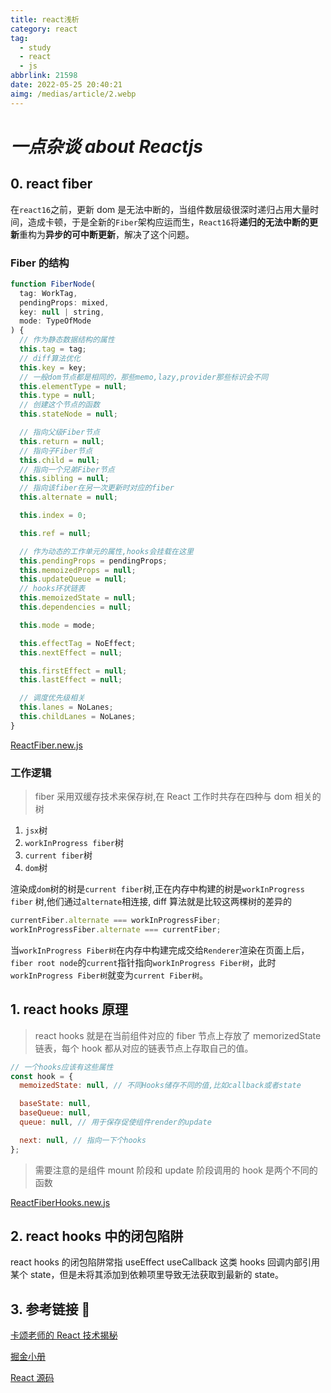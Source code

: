 ```yaml
---
title: react浅析
category: react
tag:
  - study
  - react
  - js
abbrlink: 21598
date: 2022-05-25 20:40:21
aimg: /medias/article/2.webp
---
```


# _***一点杂谈 about Reactjs***_

## 0. react fiber

在`react16`之前，更新 dom 是无法中断的，当组件数层级很深时递归占用大量时间，造成卡顿，于是全新的`Fiber`架构应运而生，`React16`将**递归的无法中断的更新**重构为**异步的可中断更新**，解决了这个问题。

### Fiber 的结构

```js
function FiberNode(
  tag: WorkTag,
  pendingProps: mixed,
  key: null | string,
  mode: TypeOfMode
) {
  // 作为静态数据结构的属性
  this.tag = tag;
  // diff算法优化
  this.key = key;
  // 一般dom节点都是相同的，那些memo,lazy,provider那些标识会不同
  this.elementType = null;
  this.type = null;
  // 创建这个节点的函数
  this.stateNode = null;

  // 指向父级Fiber节点
  this.return = null;
  // 指向子Fiber节点
  this.child = null;
  // 指向一个兄弟Fiber节点
  this.sibling = null;
  // 指向该fiber在另一次更新时对应的fiber
  this.alternate = null;

  this.index = 0;

  this.ref = null;

  // 作为动态的工作单元的属性,hooks会挂载在这里
  this.pendingProps = pendingProps;
  this.memoizedProps = null;
  this.updateQueue = null;
  // hooks环状链表
  this.memoizedState = null;
  this.dependencies = null;

  this.mode = mode;

  this.effectTag = NoEffect;
  this.nextEffect = null;

  this.firstEffect = null;
  this.lastEffect = null;

  // 调度优先级相关
  this.lanes = NoLanes;
  this.childLanes = NoLanes;
}
```

[ReactFiber.new.js](https://github.com/facebook/react/blob/main/packages/react-reconciler/src/ReactFiber.new.js)

### 工作逻辑

> fiber 采用双缓存技术来保存树,在 React 工作时共存在四种与 dom 相关的树

1.  `jsx`树
2.  `workInProgress fiber`树
3.  `current fiber`树
4.  `dom`树

渲染成`dom`树的树是`current fiber`树,正在内存中构建的树是`workInProgress fiber` 树,他们通过`alternate`相连接, diff 算法就是比较这两棵树的差异的

```js
currentFiber.alternate === workInProgressFiber;
workInProgressFiber.alternate === currentFiber;
```

当`workInProgress Fiber树`在内存中构建完成交给`Renderer`渲染在页面上后，`fiber root node`的`current`指针指向`workInProgress Fiber树`，此时`workInProgress Fiber树`就变为`current Fiber树`。

## 1. react hooks 原理

> react hooks 就是在当前组件对应的 fiber 节点上存放了 memorizedState 链表，每个 hook 都从对应的链表节点上存取自己的值。

```js
// 一个hooks应该有这些属性
const hook = {
  memoizedState: null, // 不同Hooks储存不同的值,比如callback或者state

  baseState: null,
  baseQueue: null,
  queue: null, // 用于保存促使组件render的update

  next: null, // 指向一下个hooks
};
```

> 需要注意的是组件 mount 阶段和 update 阶段调用的 hook 是两个不同的函数

[ReactFiberHooks.new.js](https://github.com/acdlite/react/blob/1fb18e22ae66fdb1dc127347e169e73948778e5a/packages/react-reconciler/src/ReactFiberHooks.new.js#L546)

## 2. react hooks 中的闭包陷阱

react hooks 的闭包陷阱常指 useEffect useCallback 这类 hooks 回调内部引用某个 state，但是未将其添加到依赖项里导致无法获取到最新的 state。

## **3. 参考链接 🔗**

[卡颂老师的 React 技术揭秘](https://react.iamkasong.com/)

[掘金小册](https://juejin.cn/book/6945998773818490884/section/6959872072906440743)

[React 源码](https://github.com/facebook/react)
